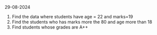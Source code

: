 29-08-2024
1. Find the data where students have age = 22 and marks=19
2. Find the students who has marks more the 80 and age more than 18
3. Find students whose grades are A++